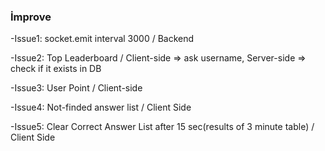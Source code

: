 ### İmprove

-Issue1: socket.emit interval 3000 / Backend

-Issue2: Top Leaderboard / Client-side => ask username, Server-side => check if it exists in DB

-Issue3: User Point / Client-side

-Issue4: Not-finded answer list / Client Side

-Issue5: Clear Correct Answer List after 15 sec(results of 3 minute table) / Client Side


